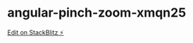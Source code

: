 # angular-pinch-zoom-xmqn25

[Edit on StackBlitz ⚡️](https://stackblitz.com/edit/angular-pinch-zoom-xmqn25)